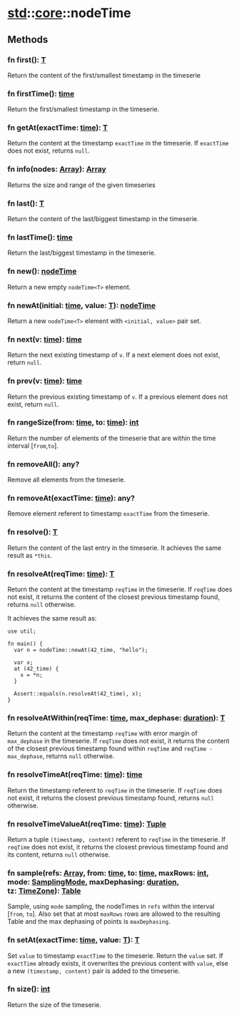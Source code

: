 # [std](/libs/std/)::[core](/libs/std/core/)::nodeTime

## Methods
### fn first():&nbsp;[T](/libs/std/core/type.T.md)<Badge text="native" />

Return the content of the first/smallest timestamp in the timeserie
### fn firstTime():&nbsp;[time](/libs/std/core/type.time.md)<Badge text="native" />

Return the first/smallest timestamp in the timeserie.
### fn getAt(exactTime:&nbsp;[time](/libs/std/core/type.time.md)):&nbsp;[T](/libs/std/core/type.T.md)<Badge text="native" />

Return the content at the timestamp `exactTime` in the timeserie.
If `exactTime` does not exist, returns `null`.
### fn info(nodes:&nbsp;[Array](/libs/std/core/type.Array.md)):&nbsp;[Array](/libs/std/core/type.Array.md)<Badge text="static" />

Returns the size and range of the given timeseries
### fn last():&nbsp;[T](/libs/std/core/type.T.md)<Badge text="native" />

Return the content of the last/biggest timestamp in the timeserie.
### fn lastTime():&nbsp;[time](/libs/std/core/type.time.md)<Badge text="native" />

Return the last/biggest timestamp in the timeserie.
### fn new():&nbsp;[nodeTime](/libs/std/core/type.nodeTime.md)<Badge text="native" /><Badge text="static" />

Return a new empty `nodeTime<T>` element.
### fn newAt(initial:&nbsp;[time](/libs/std/core/type.time.md), value:&nbsp;[T](/libs/std/core/type.T.md)):&nbsp;[nodeTime](/libs/std/core/type.nodeTime.md)<Badge text="native" /><Badge text="static" />

Return a new `nodeTime<T>` element with `<initial, value>` pair set.
### fn next(v:&nbsp;[time](/libs/std/core/type.time.md)):&nbsp;[time](/libs/std/core/type.time.md)<Badge text="native" />

Return the next existing timestamp of `v`.
If a next element does not exist, return `null`.
### fn prev(v:&nbsp;[time](/libs/std/core/type.time.md)):&nbsp;[time](/libs/std/core/type.time.md)<Badge text="native" />

Return the previous existing timestamp of `v`. If a previous element does not exist, return `null`.
### fn rangeSize(from:&nbsp;[time](/libs/std/core/type.time.md), to:&nbsp;[time](/libs/std/core/type.time.md)):&nbsp;[int](/libs/std/core/type.int.md)<Badge text="native" />

Return the number of elements of the timeserie that are within the time interval [`from`,`to`].
### fn removeAll():&nbsp;any?<Badge text="native" />

Remove all elements from the timeserie.
### fn removeAt(exactTime:&nbsp;[time](/libs/std/core/type.time.md)):&nbsp;any?<Badge text="native" />

Remove element referent to timestamp `exactTime` from the timeserie.
### fn resolve():&nbsp;[T](/libs/std/core/type.T.md)<Badge text="native" />

Return the content of the last entry in the timeserie. It achieves the same result as `*this`.
### fn resolveAt(reqTime:&nbsp;[time](/libs/std/core/type.time.md)):&nbsp;[T](/libs/std/core/type.T.md)<Badge text="native" />

Return the content at the timestamp `reqTime` in the timeserie.
If `reqTime` does not exist, it returns the content of the closest previous timestamp found, returns `null` otherwise.

It achieves the same result as:
```gcl
use util;

fn main() {
  var n = nodeTime::newAt(42_time, "hello");

  var x;
  at (42_time) {
    x = *n;
  }

  Assert::equals(n.resolveAt(42_time), x);
}
```
### fn resolveAtWithin(reqTime:&nbsp;[time](/libs/std/core/type.time.md), max_dephase:&nbsp;[duration](/libs/std/core/type.duration.md)):&nbsp;[T](/libs/std/core/type.T.md)<Badge text="native" />

Return the content at the timestamp `reqTime` with error margin of `max_dephase` in the timeserie.
If `reqTime` does not exist, it returns the content of the closest previous timestamp found within `reqTime` and `reqTime - max_dephase`, returns `null` otherwise.
### fn resolveTimeAt(reqTime:&nbsp;[time](/libs/std/core/type.time.md)):&nbsp;[time](/libs/std/core/type.time.md)<Badge text="native" />

Return the timestamp referent to `reqTime` in the timeserie.
If `reqTime` does not exist, it returns the closest previous timestamp found, returns `null` otherwise.
### fn resolveTimeValueAt(reqTime:&nbsp;[time](/libs/std/core/type.time.md)):&nbsp;[Tuple](/libs/std/core/type.Tuple.md)<Badge text="native" />

Return a tuple `(timestamp, content)` referent to `reqTime` in the timeserie.
If `reqTime` does not exist, it returns the closest previous timestamp found and its content, returns `null` otherwise.
### fn sample(refs:&nbsp;[Array](/libs/std/core/type.Array.md), from:&nbsp;[time](/libs/std/core/type.time.md), to:&nbsp;[time](/libs/std/core/type.time.md), maxRows:&nbsp;[int](/libs/std/core/type.int.md), mode:&nbsp;[SamplingMode](/libs/std/core/enum.SamplingMode.md), maxDephasing:&nbsp;[duration](/libs/std/core/type.duration.md), tz:&nbsp;[TimeZone](/libs/std/core/type.TimeZone.md)):&nbsp;[Table](/libs/std/core/type.Table.md)<Badge text="native" /><Badge text="static" />

Sample, using `mode` sampling, the nodeTimes in `refs` within the interval [`from`, `to`].
Also set that at most `maxRows` rows are allowed to the resulting Table and the max dephasing of points is `maxDephasing`.
### fn setAt(exactTime:&nbsp;[time](/libs/std/core/type.time.md), value:&nbsp;[T](/libs/std/core/type.T.md)):&nbsp;[T](/libs/std/core/type.T.md)<Badge text="native" />

Set `value` to timestamp `exactTime` to the timeserie. Return the `value` set.
If `exactTime` already exists, it overwrites the previous content with `value`, else a new `(timestamp, content)` pair is added to the timeserie.
### fn size():&nbsp;[int](/libs/std/core/type.int.md)<Badge text="native" />

Return the size of the timeserie.

